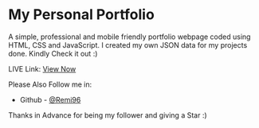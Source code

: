 # My Personal Portfolio
A simple, professional and  mobile friendly portfolio webpage coded using HTML, CSS and JavaScript.
I created my own JSON data for my projects done.
Kindly Check it out :)

LIVE Link: [View Now](https://remi96.github.io/portofolio/)

<!-- ## Screenshots -->
<!-- ![portfolio](https://user-images.githubusercontent.com/73429193/187241803-749486eb-ccba-4b31-8025-c24aeef3b638.png)
![mobile design](https://github.com/Jumanjigobez/personal_portfolio/assets/73429193/69ca0d10-43b8-440f-b1b2-ee5bdae29d38) -->


Please Also Follow me in:
- Github - [@Remi96](https://www.github.com/Remi96)

Thanks in Advance for being my follower and giving a Star :)
